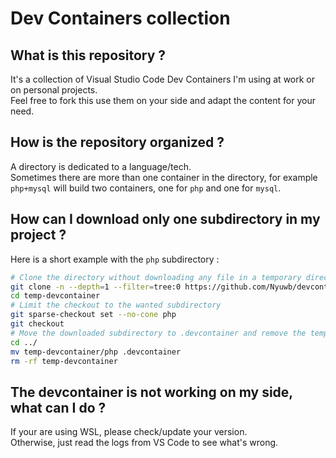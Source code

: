 # Dev Containers collection

## What is this repository ?

It's a collection of Visual Studio Code Dev Containers I'm using at work or on personal projects.   
Feel free to fork this use them on your side and adapt the content for your need.

## How is the repository organized ?

A directory is dedicated to a language/tech.  
Sometimes there are more than one container in the directory, for example `php+mysql` will build two containers, one for `php` and one for `mysql`.

## How can I download only one subdirectory in my project ?

Here is a short example with the `php` subdirectory :

```bash
# Clone the directory without downloading any file in a temporary directory
git clone -n --depth=1 --filter=tree:0 https://github.com/Nyuwb/devcontainers.git temp-devcontainer
cd temp-devcontainer
# Limit the checkout to the wanted subdirectory
git sparse-checkout set --no-cone php
git checkout
# Move the downloaded subdirectory to .devcontainer and remove the temporary created directory
cd ../
mv temp-devcontainer/php .devcontainer
rm -rf temp-devcontainer
```

## The devcontainer is not working on my side, what can I do ?

If your are using WSL, please check/update your version.  
Otherwise, just read the logs from VS Code to see what's wrong.